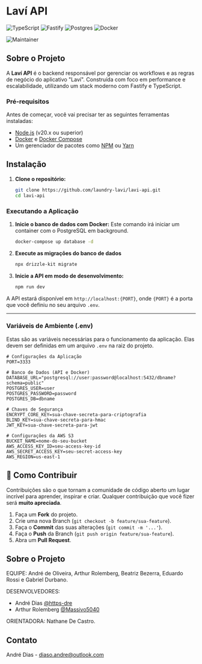 # Laví API

![TypeScript](https://img.shields.io/badge/typescript-%23007ACC.svg?style=for-the-badge&logo=typescript&logoColor=white)
![Fastify](https://img.shields.io/badge/fastify-%23000000.svg?style=for-the-badge&logo=fastify&logoColor=white)
![Postgres](https://img.shields.io/badge/postgres-%23316192.svg?style=for-the-badge&logo=postgresql&logoColor=white)
![Docker](https://img.shields.io/badge/docker-%230db7ed.svg?style=for-the-badge&logo=docker&logoColor=white)

![Maintainer](https://img.shields.io/badge/maintainer-https--dre-blue)

## Sobre o Projeto

A **Laví API** é o backend responsável por gerenciar os workflows e as regras de negócio do aplicativo "Laví". Construída com foco em performance e escalabilidade, utilizando um stack moderno com Fastify e TypeScript.

### Pré-requisitos

Antes de começar, você vai precisar ter as seguintes ferramentas instaladas:

  * [Node.js](https://nodejs.org/en/) (v20.x ou superior)
  * [Docker](https://www.docker.com/get-started) e [Docker Compose](https://docs.docker.com/compose/install/)
  * Um gerenciador de pacotes como [NPM](https://www.npmjs.com/) ou [Yarn](https://yarnpkg.com/)

## Instalação

1.  **Clone o repositório:**

    ```sh
    git clone https://github.com/laundry-lavi/lavi-api.git
    cd lavi-api
    ```

### Executando a Aplicação

1.  **Inicie o banco de dados com Docker:**
    Este comando irá iniciar um container com o PostgreSQL em background.

    ```sh
    docker-compose up database -d
    ```

2.  **Execute as migrações do banco de dados**

    ```sh
    npx drizzle-kit migrate
    ```

3.  **Inicie a API em modo de desenvolvimento:**

    ```sh
    npm run dev
    ```

A API estará disponível em `http://localhost:{PORT}`, onde `{PORT}` é a porta que você definiu no seu arquivo `.env`.

-----

### Variáveis de Ambiente (.env)

Estas são as variáveis necessárias para o funcionamento da aplicação. Elas devem ser definidas em um arquivo `.env` na raiz do projeto.

```properties
# Configurações da Aplicação
PORT=3333

# Banco de Dados (API e Docker)
DATABASE_URL="postgresql://user:password@localhost:5432/dbname?schema=public"
POSTGRES_USER=user
POSTGRES_PASSWORD=password
POSTGRES_DB=dbname

# Chaves de Segurança
ENCRYPT_CORE_KEY=sua-chave-secreta-para-criptografia
BLIND_KEY=sua-chave-secreta-para-hmac
JWT_KEY=sua-chave-secreta-para-jwt

# Configurações da AWS S3
BUCKET_NAME=nome-do-seu-bucket
AWS_ACCESS_KEY_ID=seu-access-key-id
AWS_SECRET_ACCESS_KEY=seu-secret-access-key
AWS_REGION=us-east-1
```

## 🤝 Como Contribuir

Contribuições são o que tornam a comunidade de código aberto um lugar incrível para aprender, inspirar e criar. Qualquer contribuição que você fizer será **muito apreciada**.

1.  Faça um **Fork** do projeto.
2.  Crie uma nova Branch (`git checkout -b feature/sua-feature`).
3.  Faça o **Commit** das suas alterações (`git commit -m '...'`).
4.  Faça o **Push** da Branch (`git push origin feature/sua-feature`).
5.  Abra um **Pull Request**.

## Sobre o Projeto

EQUIPE: André de Oliveira, Arthur Rolemberg, Beatriz Bezerra,
Eduardo Rossi e Gabriel Durbano.

DESENVOLVEDORES:

- André Dias [@https-dre](https://github.com/https-dre)
- Arthur Rolemberg [@Massivo5040](https://github.com/Massivo5040)

ORIENTADORA: Nathane De Castro.

## Contato

André Dias - [diaso.andre@outlook.com](mailto:diaso.andre@outlook.com)
